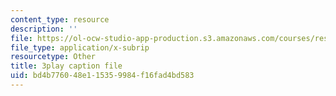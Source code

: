 ```yaml
---
content_type: resource
description: ''
file: https://ol-ocw-studio-app-production.s3.amazonaws.com/courses/res-8-007-cosmic-origin-of-the-chemical-elements-fall-2019/bd4b776048e115359984f16fad4bd583_-KUXPcs2Di4.srt
file_type: application/x-subrip
resourcetype: Other
title: 3play caption file
uid: bd4b7760-48e1-1535-9984-f16fad4bd583
---
```

